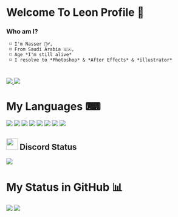 # Welcome To Leon Profile 👋
### Who am I?
```
 ⌑ I'm Nasser 🙋‍♂️,
 ⌑ From Saudi Arabia 🇸🇦,
 ⌑ Age *I'm still alive*
 ⌑ I resolve to *Photoshop* & *After Effects* & *illustrator*
```
#
<a href="https://github.com/ileonDev?tab=followers">
  <img src="https://img.shields.io/github/followers/ileonDev">
</a>
<a href="https://github.com/ileonDev">
   <img src="https://komarev.com/ghpvc/?username=ileonDev">
</a>

<h1>My Languages ⌨</h1>
<div align="left" >
<img src="https://img.icons8.com/color/48/000000/javascript.png" />
<img src="https://img.icons8.com/color/48/000000/html-5--v1.png"/>
<img src="https://img.icons8.com/color/48/000000/css3.png"/>
<img src="https://img.icons8.com/color/48/000000/nodejs.png"/>
<img src="https://img.icons8.com/color/48/000000/react-native.png"/>
<img src="https://img.icons8.com/color/50/000000/mongodb.png"/>
<img src="https://img.icons8.com/fluency/48/000000/mysql-logo.png"/>
<img src="https://img.icons8.com/color/48/000000/git.png"/>        
</div>
<h2><img src="https://cdn.discordapp.com/attachments/876647802388750387/949681660515983380/Discord-Logo-700x394.png" height="30px"> Discord Status</h2>
<img src="https://discord.c99.nl/widget/theme-2/713207310121435187.png">
<h1>My Status in GitHub 📊</h1>
<img src="https://github-readme-stats.vercel.app/api/top-langs/?username=ileonDev&langs_count=8&layout=compact&theme=react&hide_border=true&bg_color=0d1117">
<img src="https://github-readme-stats.vercel.app/api?username=ileonDev&show_icons=true&title_color=fcd400&text_color=9f9f9f&bg_color=0d1117&hide_border=true&icon_color=fcd400&hide_title=true&count_private=true">
